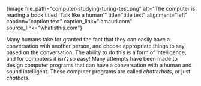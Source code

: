{image file_path="computer-studying-turing-test.png" alt="The computer is reading a book titled 'Talk like a human'" title="title text" alignment="left" caption="caption text" caption_link="iamaurl.com" source_link="whatisthis.com"}

Many humans take for granted the fact that they can easily have a conversation with another person, and choose appropriate things to say based on the conversation. The ability to do this is a form of intelligence, and for computers it isn’t so easy! Many attempts have been made to design computer programs that can have a conversation with a human and sound intelligent. These computer programs are called *chatterbots*, or just *chatbots*.